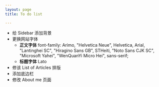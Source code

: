 ```yaml
---
layout: page
title: To do list

---
```


* 给 Sidebar 添加背景
* 更换网站字体
    - **正文字体** font-family: Arimo, "Helvetica Neue", Helvetica, Arial, "Lantinghei SC", "Hiragino Sans GB", STHeiti, "Noto Sans CJK SC", "Microsoft Yahei", "WenQuanYi Micro Hei", sans-serif;
    - **标题字体** Lato
* 修该 List of Articles 排版
* 添加底边栏
* 修改 About me 页面
